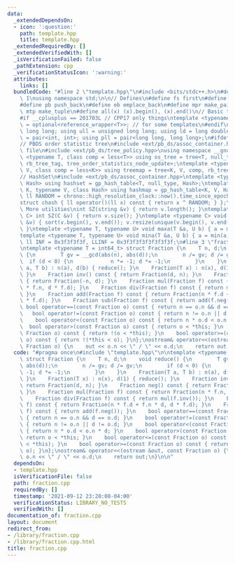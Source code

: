 ```yaml
---
data:
  _extendedDependsOn:
  - icon: ':question:'
    path: template.hpp
    title: template.hpp
  _extendedRequiredBy: []
  _extendedVerifiedWith: []
  _isVerificationFailed: false
  _pathExtension: cpp
  _verificationStatusIcon: ':warning:'
  attributes:
    links: []
  bundledCode: "#line 2 \"template.hpp\"\n#include <bits/stdc++.h>\n#define DEBUG\
    \ 1\nusing namespace std;\n\n// Defines\n#define fs first\n#define sn second\n\
    #define pb push_back\n#define eb emplace_back\n#define mpr make_pair\n#define\
    \ mtp make_tuple\n#define all(x) (x).begin(), (x).end()\n// Basic type definitions\n\
    #if __cplusplus == 201703L // CPP17 only things\ntemplate <typename T> using opt_ref\
    \ = optional<reference_wrapper<T>>; // for some templates\n#endif\nusing ll =\
    \ long long; using ull = unsigned long long; using ld = long double;\nusing pii\
    \ = pair<int, int>; using pll = pair<long long, long long>;\n#ifdef __GNUG__\n\
    // PBDS order statistic tree\n#include <ext/pb_ds/assoc_container.hpp> // Common\
    \ file\n#include <ext/pb_ds/tree_policy.hpp>\nusing namespace __gnu_pbds;\ntemplate\
    \ <typename T, class comp = less<T>> using os_tree = tree<T, null_type, comp,\
    \ rb_tree_tag, tree_order_statistics_node_update>;\ntemplate <typename K, typename\
    \ V, class comp = less<K>> using treemap = tree<K, V, comp, rb_tree_tag, tree_order_statistics_node_update>;\n\
    // HashSet\n#include <ext/pb_ds/assoc_container.hpp>\ntemplate <typename T, class\
    \ Hash> using hashset = gp_hash_table<T, null_type, Hash>;\ntemplate <typename\
    \ K, typename V, class Hash> using hashmap = gp_hash_table<K, V, Hash>;\nconst\
    \ ll RANDOM = chrono::high_resolution_clock::now().time_since_epoch().count();\n\
    struct chash { ll operator()(ll x) const { return x ^ RANDOM; } };\n#endif\n//\
    \ More utilities\nint SZ(string &v) { return v.length(); }\ntemplate <typename\
    \ C> int SZ(C &v) { return v.size(); }\ntemplate <typename C> void UNIQUE(vector<C>\
    \ &v) { sort(v.begin(), v.end()); v.resize(unique(v.begin(), v.end()) - v.begin());\
    \ }\ntemplate <typename T, typename U> void maxa(T &a, U b) { a = max(a, b); }\n\
    template <typename T, typename U> void mina(T &a, U b) { a = min(a, b); }\nconst\
    \ ll INF = 0x3f3f3f3f, LLINF = 0x3f3f3f3f3f3f3f3f;\n#line 3 \"fraction.cpp\"\n\
    \ntemplate <typename T = int64_t> struct Fraction {\n    T n, d;\n    void reduce()\
    \ {\n        T gv = __gcd(abs(n), abs(d));\n        n /= gv; d /= gv;\n      \
    \  if (d < 0) {\n            n *= -1; d *= -1;\n        }\n    }\n    Fraction(T\
    \ a, T b) : n(a), d(b) { reduce(); }\n    Fraction(T x) : n(x), d(1) { reduce();\
    \ }\n    Fraction inv() const { return Fraction(d, n); }\n    Fraction neg() const\
    \ { return Fraction(-n, d); }\n    Fraction mul(Fraction f) const { return Fraction(n\
    \ * f.n, d * f.d); }\n    Fraction div(Fraction f) const { return mul(f.inv());\
    \ }\n    Fraction add(Fraction f) const { return Fraction(n * f.d + f.n * d, d\
    \ * f.d); }\n    Fraction sub(Fraction f) const { return add(f.neg()); }\n   \
    \ bool operator==(const Fraction o) const { return n == o.n && d == o.d; }\n \
    \   bool operator!=(const Fraction o) const { return n != o.n || d != o.d; }\n\
    \    bool operator<(const Fraction o) const { return n * o.d < o.n * d; }\n  \
    \  bool operator>(const Fraction o) const { return o < *this; }\n    bool operator<=(const\
    \ Fraction o) const { return !(o < *this); }\n    bool operator>=(const Fraction\
    \ o) const { return !(*this < o); }\n};\nostream& operator<<(ostream &out, const\
    \ Fraction o) {\n    out << o.n << \" / \" << o.d;\n    return out;\n}\n\n"
  code: "#pragma once\n#include \"template.hpp\"\n\ntemplate <typename T = int64_t>\
    \ struct Fraction {\n    T n, d;\n    void reduce() {\n        T gv = __gcd(abs(n),\
    \ abs(d));\n        n /= gv; d /= gv;\n        if (d < 0) {\n            n *=\
    \ -1; d *= -1;\n        }\n    }\n    Fraction(T a, T b) : n(a), d(b) { reduce();\
    \ }\n    Fraction(T x) : n(x), d(1) { reduce(); }\n    Fraction inv() const {\
    \ return Fraction(d, n); }\n    Fraction neg() const { return Fraction(-n, d);\
    \ }\n    Fraction mul(Fraction f) const { return Fraction(n * f.n, d * f.d); }\n\
    \    Fraction div(Fraction f) const { return mul(f.inv()); }\n    Fraction add(Fraction\
    \ f) const { return Fraction(n * f.d + f.n * d, d * f.d); }\n    Fraction sub(Fraction\
    \ f) const { return add(f.neg()); }\n    bool operator==(const Fraction o) const\
    \ { return n == o.n && d == o.d; }\n    bool operator!=(const Fraction o) const\
    \ { return n != o.n || d != o.d; }\n    bool operator<(const Fraction o) const\
    \ { return n * o.d < o.n * d; }\n    bool operator>(const Fraction o) const {\
    \ return o < *this; }\n    bool operator<=(const Fraction o) const { return !(o\
    \ < *this); }\n    bool operator>=(const Fraction o) const { return !(*this <\
    \ o); }\n};\nostream& operator<<(ostream &out, const Fraction o) {\n    out <<\
    \ o.n << \" / \" << o.d;\n    return out;\n}\n\n"
  dependsOn:
  - template.hpp
  isVerificationFile: false
  path: fraction.cpp
  requiredBy: []
  timestamp: '2021-09-12 23:20:08-04:00'
  verificationStatus: LIBRARY_NO_TESTS
  verifiedWith: []
documentation_of: fraction.cpp
layout: document
redirect_from:
- /library/fraction.cpp
- /library/fraction.cpp.html
title: fraction.cpp
---
```

